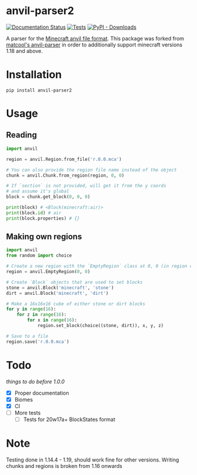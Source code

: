 # anvil-parser2
[![Documentation Status](https://readthedocs.org/projects/anvil-parser/badge/?version=latest)](https://anvil-parser.readthedocs.io/en/latest/?badge=latest)
[![Tests](https://github.com/0xTiger/anvil-parser/actions/workflows/run-pytest.yml/badge.svg)](https://github.com/0xTiger/anvil-parser/actions/workflows/run-pytest.yml)
[![PyPI - Downloads](https://img.shields.io/pypi/dm/anvil-parser)](https://pypi.org/project/anvil-parser2/)

A parser for the [Minecraft anvil file format](https://minecraft.wiki/w/Anvil_file_format). This package was forked from [matcool's anvil-parser](https://github.com/matcool/anvil-parser) in order to additionally support minecraft versions 1.18 and above.
# Installation
```
pip install anvil-parser2
```

# Usage
## Reading
```python
import anvil

region = anvil.Region.from_file('r.0.0.mca')

# You can also provide the region file name instead of the object
chunk = anvil.Chunk.from_region(region, 0, 0)

# If `section` is not provided, will get it from the y coords
# and assume it's global
block = chunk.get_block(0, 0, 0)

print(block) # <Block(minecraft:air)>
print(block.id) # air
print(block.properties) # {}
```
## Making own regions
```python
import anvil
from random import choice

# Create a new region with the `EmptyRegion` class at 0, 0 (in region coords)
region = anvil.EmptyRegion(0, 0)

# Create `Block` objects that are used to set blocks
stone = anvil.Block('minecraft', 'stone')
dirt = anvil.Block('minecraft', 'dirt')

# Make a 16x16x16 cube of either stone or dirt blocks
for y in range(16):
    for z in range(16):
        for x in range(16):
            region.set_block(choice((stone, dirt)), x, y, z)

# Save to a file
region.save('r.0.0.mca')
```
# Todo
*things to do before 1.0.0*
- [x] Proper documentation
- [x] Biomes
- [x] CI
- [ ] More tests
  - [ ] Tests for 20w17a+ BlockStates format
# Note
Testing done in 1.14.4 - 1.19, should work fine for other versions. 
Writing chunks and regions is broken from 1.16 onwards
